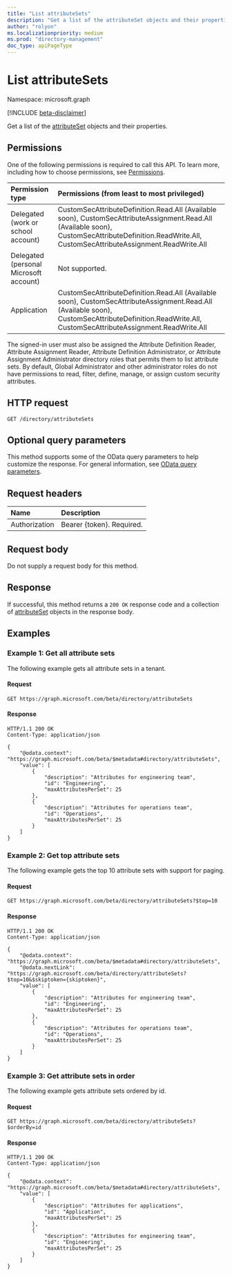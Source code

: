 ```yaml
---
title: "List attributeSets"
description: "Get a list of the attributeSet objects and their properties."
author: "rolyon"
ms.localizationpriority: medium
ms.prod: "directory-management"
doc_type: apiPageType
---
```


# List attributeSets
Namespace: microsoft.graph

[!INCLUDE [beta-disclaimer](../../includes/beta-disclaimer.md)]

Get a list of the [attributeSet](../resources/attributeset.md) objects and their properties.

## Permissions
One of the following permissions is required to call this API. To learn more, including how to choose permissions, see [Permissions](/graph/permissions-reference).

|Permission type|Permissions (from least to most privileged)|
|:---|:---|
|Delegated (work or school account)|CustomSecAttributeDefinition.Read.All (Available soon), CustomSecAttributeAssignment.Read.All (Available soon), CustomSecAttributeDefinition.ReadWrite.All, CustomSecAttributeAssignment.ReadWrite.All|
|Delegated (personal Microsoft account)|Not supported.|
|Application|CustomSecAttributeDefinition.Read.All (Available soon), CustomSecAttributeAssignment.Read.All (Available soon), CustomSecAttributeDefinition.ReadWrite.All, CustomSecAttributeAssignment.ReadWrite.All|

The signed-in user must also be assigned the Attribute Definition Reader, Attribute Assignment Reader, Attribute Definition Administrator, or Attribute Assignment Administrator directory roles that permits them to list attribute sets. By default, Global Administrator and other administrator roles do not have permissions to read, filter, define, manage, or assign custom security attributes.

## HTTP request

<!-- {
  "blockType": "ignored"
}
-->
``` http
GET /directory/attributeSets
```

## Optional query parameters
This method supports some of the OData query parameters to help customize the response. For general information, see [OData query parameters](/graph/query-parameters).

## Request headers
|Name|Description|
|:---|:---|
|Authorization|Bearer {token}. Required.|

## Request body
Do not supply a request body for this method.

## Response

If successful, this method returns a `200 OK` response code and a collection of [attributeSet](../resources/attributeset.md) objects in the response body.

## Examples

### Example 1: Get all attribute sets

The following example gets all attribute sets in a tenant.

#### Request
<!-- {
  "blockType": "request",
  "name": "list_attributeset_all"
}
-->
``` http
GET https://graph.microsoft.com/beta/directory/attributeSets
```

#### Response

<!-- {
  "blockType": "response",
  "truncated": true,
  "@odata.type": "Collection(microsoft.graph.attributeSet)"
}
-->
``` http
HTTP/1.1 200 OK
Content-Type: application/json

{
    "@odata.context": "https://graph.microsoft.com/beta/$metadata#directory/attributeSets",
    "value": [
        {
            "description": "Attributes for engineering team",
            "id": "Engineering",
            "maxAttributesPerSet": 25
        },
        {
            "description": "Attributes for operations team",
            "id": "Operations",
            "maxAttributesPerSet": 25
        }
    ]
}
```

### Example 2: Get top attribute sets

The following example gets the top 10 attribute sets with support for paging.

#### Request
<!-- {
  "blockType": "request",
  "name": "list_attributeset_top"
}
-->
``` http
GET https://graph.microsoft.com/beta/directory/attributeSets?$top=10
```

#### Response

<!-- {
  "blockType": "response",
  "truncated": true,
  "@odata.type": "Collection(microsoft.graph.attributeSet)"
}
-->
``` http
HTTP/1.1 200 OK
Content-Type: application/json

{
    "@odata.context": "https://graph.microsoft.com/beta/$metadata#directory/attributeSets",
    "@odata.nextLink": "https://graph.microsoft.com/beta/directory/attributeSets?$top=10&$skiptoken={skiptoken}",
    "value": [
        {
            "description": "Attributes for engineering team",
            "id": "Engineering",
            "maxAttributesPerSet": 25
        },
        {
            "description": "Attributes for operations team",
            "id": "Operations",
            "maxAttributesPerSet": 25
        }
    ]
}
```

### Example 3: Get attribute sets in order

The following example gets attribute sets ordered by id.

#### Request
<!-- {
  "blockType": "request",
  "name": "list_attributeset_orderby"
}
-->
``` http
GET https://graph.microsoft.com/beta/directory/attributeSets?$orderBy=id
```

#### Response

<!-- {
  "blockType": "response",
  "truncated": true,
  "@odata.type": "Collection(microsoft.graph.attributeSet)"
}
-->
``` http
HTTP/1.1 200 OK
Content-Type: application/json

{
    "@odata.context": "https://graph.microsoft.com/beta/$metadata#directory/attributeSets",
    "value": [
        {
            "description": "Attributes for applications",
            "id": "Application",
            "maxAttributesPerSet": 25
        },
        {
            "description": "Attributes for engineering team",
            "id": "Engineering",
            "maxAttributesPerSet": 25
        }
    ]
}
```
